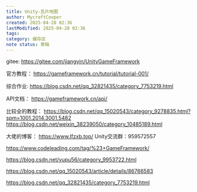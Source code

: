 ```yaml
---
title: Unity-瓦片地图
author: MycroftCooper
created: 2025-04-28 02:36
lastModified: 2025-04-28 02:36
tags: 
category: 缓存区
note status: 草稿
---
```



gitee:
https://gitee.com/jiangyin/UnityGameFramework

官方教程：
https://gameframework.cn/tutorial/tutorial-001/

综合作业:
https://blog.csdn.net/qq_32821435/category_7753219.html

API文档：
https://gameframework.cn/api/

比较全的教程：
https://blog.csdn.net/qq_15020543/category_9278835.html?spm=1001.2014.3001.5482
https://blog.csdn.net/weixin_38239050/category_10485189.html

大佬的博客：
https://www.lfzxb.top/
Unity交流群：959572557

https://www.codeleading.com/tag/%23+GameFramework/

https://blog.csdn.net/yupu56/category_9953722.html

https://blog.csdn.net/qq_15020543/article/details/86766583

https://blog.csdn.net/qq_32821435/category_7753219.html
